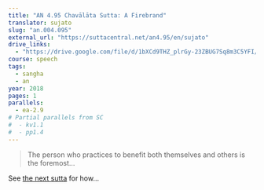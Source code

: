 ```yaml
---
title: "AN 4.95 Chavālāta Sutta: A Firebrand"
translator: sujato
slug: "an.004.095"
external_url: "https://suttacentral.net/an4.95/en/sujato"
drive_links:
  - "https://drive.google.com/file/d/1bXCd9THZ_plrGy-23ZBUG7Sq8m3C5YFI/view?usp=drivesdk"
course: speech
tags:
  - sangha
  - an
year: 2018
pages: 1
parallels:
  - ea-2.9
# Partial parallels from SC
#  - kv1.1
#  - pp1.4
---
```


> The person who practices to benefit both themselves and others is the foremost...

See [the next sutta](/content/canon/an4.96) for how...
